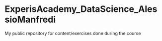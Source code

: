 # ExperisAcademy_DataScience_AlessioManfredi
My public repository for content/exercises done during the course

